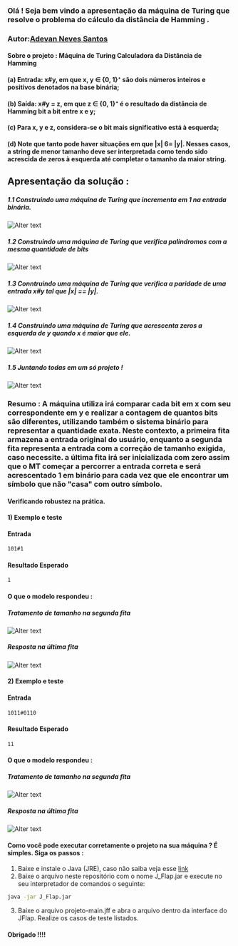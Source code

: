 ### Olá ! Seja bem vindo a apresentação da máquina de Turing que resolve o problema do cálculo da distância de Hamming .

### Autor:[Adevan Neves Santos](https://www.linkedin.com/in/adevan-neves-santos/)

#### Sobre o projeto : Máquina de Turing Calculadora da Distância de Hamming
#### (a) Entrada: x#y, em que x, y ∈ {0, 1}⁺ são dois números inteiros e positivos denotados na base binária;
#### (b) Saída: x#y = z, em que z ∈ {0, 1}⁺ é o resultado da distância de Hamming bit a bit entre x e y;
#### (c) Para x, y e z, considera-se o bit mais significativo está à esquerda;

#### (d) Note que tanto pode haver situações em que |x| 6= |y|. Nesses casos, a string de menor tamanho deve ser interpretada como tendo sido acrescida de zeros à esquerda até completar o tamanho da maior string.

## Apresentação da solução :

##### 1.1 Construindo uma máquina de Turing que incrementa em 1 na entrada binária.

![Alter text](1.png)

##### 1.2 Construindo uma máquina de Turing que verifica palíndromos com a mesma quantidade de bits

![Alter text](2.png)

##### 1.3 Conntruindo uma máquina de Turing que verifica a paridade de uma entrada x#y tal que |x| == |y|.

![Alter text](3.png)

##### 1.4 Construindo uma máquina de Turing que acrescenta zeros a esquerda de y quando x é maior que ele.

![Alter text](4.png)

##### 1.5 Juntando todas em um só projeto !

![Alter text](final.png)

### Resumo : A máquina utiliza irá comparar cada bit em x com seu correspondente em y e realizar a contagem de quantos bits são diferentes, utilizando também o sistema binário para representar a quantidade exata. Neste contexto, a primeira fita armazena a entrada original do usuário, enquanto a segunda fita representa a entrada com a correção de tamanho exigida, caso necessite. a última fita irá ser inicializada com zero assim que o MT começar a percorrer a entrada correta e será acrescentado 1 em binário para cada vez que ele encontrar um símbolo que não "casa" com outro símbolo.

#### Verificando robustez na prática.

#### 1) Exemplo e teste

#### Entrada  
```bash
101#1
```

#### Resultado Esperado
```bash
1
```

#### O que o modelo respondeu :

##### Tratamento de tamanho na segunda fita

![Alter text](fitas.png)

##### Resposta na última fita

![Alter text](resposta.png)



#### 2) Exemplo e teste

#### Entrada  
```bash
1011#0110
```

#### Resultado Esperado
```bash
11
```

#### O que o modelo respondeu :

##### Tratamento de tamanho na segunda fita

![Alter text](fitas-2.png)

##### Resposta na última fita

![Alter text](resposta-2.png)


#### Como você pode executar corretamente o projeto na sua máquina ? É simples. Siga os passos :

1. Baixe e instale o Java (JRE), caso não saiba veja esse [link](https://github.com/adevan-neves-santos)
2. Baixe o arquivo neste repositório com o nome J_Flap.jar e execute no seu interpretador de comandos o seguinte: 

```bash
java -jar J_Flap.jar
```

3. Baixe o arquivo projeto-main.jff e abra o arquivo dentro da interface do JFlap. Realize os casos de teste listados.

#### Obrigado !!!!